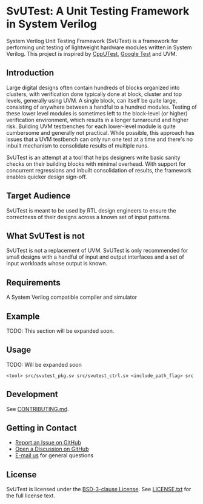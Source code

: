 # SvUTest: A Unit Testing Framework in System Verilog

System Verilog Unit Testing Framework (SvUTest) is a framework for performing unit testing of lightweight hardware modules written in System Verilog. This project is inspired by [CppUTest](https://cpputest.github.io/), [Google Test](https://google.github.io/googletest) and UVM.

## Introduction

Large digital designs often contain hundreds of blocks organized into clusters, with verification done typically done at block, cluster and top levels, generally using UVM. A single block, can itself be quite large, consisting of anywhere between a handful to a hundred modules. Testing of these lower level modules is sometimes left to the block-level (or higher) verification environment, which results in a longer turnaround and higher risk. Building UVM testbenches for each lower-level module is quite cumbersome and generally not practical. While possible, this approach has issues that a UVM testbench can only run one test at a time and there's no inbuilt mechanism to consolidate results of multiple runs.

SvUTest is an attempt at a tool that helps designers write basic sanity checks on their building blocks with minimal overhead. With support for concurrent regressions and inbuilt consolidation of results, the framework enables quicker design sign-off.

## Target Audience

SvUTest is meant to be used by RTL design engineers to ensure the correctness of their designs across a known set of input patterns.

## What SvUTest is not

SvUTest is not a replacement of UVM. SvUTest is only recommended for small designs with a handful of input and output interfaces and a set of input workloads whose output is known.

## Requirements

A System Verilog compatible compiler and simulator

## Example

TODO: This section will be expanded soon.

## Usage

TODO: Will be expanded soon

```
<tool> src/svutest_pkg.sv src/svutest_ctrl.sv <include_path_flag> src
```

## Development

See [CONTRIBUTING.md](CONTRIBUTING.md).

## Getting in Contact

* [Report an Issue on GitHub](../../issues)
* [Open a Discussion on GitHub](../../discussions)
* [E-mail us](mailto:quic-nvettuva@quicinc.com) for general questions

## License

SvUTest is licensed under the [BSD-3-clause License](https://spdx.org/licenses/BSD-3-Clause.html). See [LICENSE.txt](LICENSE.txt) for the full license text.
